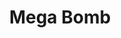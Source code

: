 ---
templateKey: blog-post
featuredpost: false
featuredimage: /assets/Mega_Bomb.png
title: Mega Bomb
description: Special
testfield: 576
---